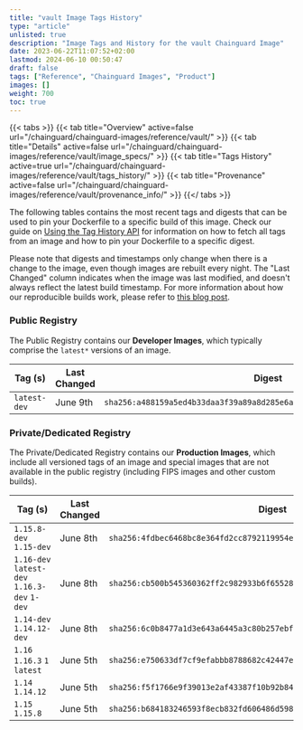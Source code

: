 ```yaml
---
title: "vault Image Tags History"
type: "article"
unlisted: true
description: "Image Tags and History for the vault Chainguard Image"
date: 2023-06-22T11:07:52+02:00
lastmod: 2024-06-10 00:50:47
draft: false
tags: ["Reference", "Chainguard Images", "Product"]
images: []
weight: 700
toc: true
---
```


{{< tabs >}}
{{< tab title="Overview" active=false url="/chainguard/chainguard-images/reference/vault/" >}}
{{< tab title="Details" active=false url="/chainguard/chainguard-images/reference/vault/image_specs/" >}}
{{< tab title="Tags History" active=true url="/chainguard/chainguard-images/reference/vault/tags_history/" >}}
{{< tab title="Provenance" active=false url="/chainguard/chainguard-images/reference/vault/provenance_info/" >}}
{{</ tabs >}}

The following tables contains the most recent tags and digests that can be used to pin your Dockerfile to a specific build of this image. Check our guide on [Using the Tag History API](/chainguard/chainguard-images/using-the-tag-history-api/) for information on how to fetch all tags from an image and how to pin your Dockerfile to a specific digest.

Please note that digests and timestamps only change when there is a change to the image, even though images are rebuilt every night. The "Last Changed" column indicates when the image was last modified, and doesn't always reflect the latest build timestamp. For more information about how our reproducible builds work, please refer to [this blog post](https://www.chainguard.dev/unchained/reproducing-chainguards-reproducible-image-builds).

### Public Registry
The Public Registry contains our **Developer Images**, which typically comprise the `latest*` versions of an image.

| Tag (s)       | Last Changed | Digest                                                                    |
|---------------|--------------|---------------------------------------------------------------------------|
|  `latest-dev` | June 9th     | `sha256:a488159a5ed4b33daa3f39a89a8d285e6ab88fb774c0942b70408f52ba80138b` |


### Private/Dedicated Registry
The Private/Dedicated Registry contains our **Production Images**, which include all versioned tags of an image and special images that are not available in the public registry (including FIPS images and other custom builds).

| Tag (s)                                       | Last Changed | Digest                                                                    |
|-----------------------------------------------|--------------|---------------------------------------------------------------------------|
|  `1.15.8-dev` `1.15-dev`                      | June 8th     | `sha256:4fdbec6468bc8e364fd2cc8792119954e43d56f7d8a9dd4f46eff3a608744147` |
|  `1.16-dev` `latest-dev` `1.16.3-dev` `1-dev` | June 8th     | `sha256:cb500b545360362ff2c982933b6f655280692f60d062b46b818456883518c0cf` |
|  `1.14-dev` `1.14.12-dev`                     | June 8th     | `sha256:6c0b8477a1d3e643a6445a3c80b257ebffd18623fe8b1cf0e14b67c10b25d4b4` |
|  `1.16` `1.16.3` `1` `latest`                 | June 5th     | `sha256:e750633df7cf9efabbb8788682c42447ef1905a0b6707d11bf61524a8f581b8f` |
|  `1.14` `1.14.12`                             | June 5th     | `sha256:f5f1766e9f39013e2af43387f10b92b846b6cdf9e920bac2ce855008c3e94e69` |
|  `1.15` `1.15.8`                              | June 5th     | `sha256:b684183246593f8ecb832fd606486d5984ee8535448ff3e881aa1153ed9bbbe3` |

